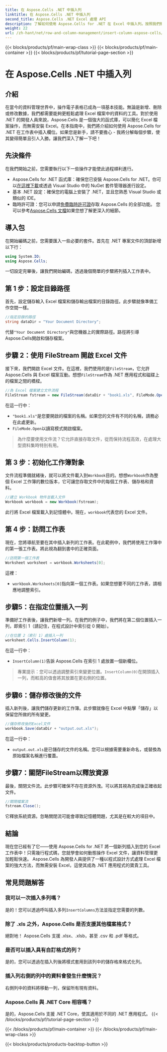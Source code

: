 ```yaml
---
title: 在 Aspose.Cells .NET 中插入列
linktitle: 在 Aspose.Cells .NET 中插入列
second_title: Aspose.Cells .NET Excel 處理 API
description: 了解如何使用 Aspose.Cells for .NET 在 Excel 中插入列。按照我們簡單的分步指南無縫添加新列。非常適合 .NET 開發人員。
weight: 22
url: /zh-hant/net/row-and-column-management/insert-column-aspose-cells/
---
```


{{< blocks/products/pf/main-wrap-class >}}
{{< blocks/products/pf/main-container >}}
{{< blocks/products/pf/tutorial-page-section >}}

# 在 Aspose.Cells .NET 中插入列

## 介紹
在當今的資料管理世界中，操作電子表格已成為一項基本技能。無論是新增、刪除或修改數據，我們都需要能夠更輕鬆處理 Excel 檔案中的資料的工具。對於使用 .NET 的開發人員來說，Aspose.Cells 是一個強大的函式庫，可以簡化 Excel 檔案操作，而無需安裝 Excel。在本指南中，我們將介紹如何使用 Aspose.Cells for .NET 在工作表中插入欄位。如果您是新手，請不要擔心 - 我將分解每個步驟，使其變得簡單且引人入勝。讓我們深入了解一下吧！
## 先決條件
在我們開始之前，您需要執行以下一些操作才能使此過程順利進行。
-  Aspose.Cells for .NET 函式庫：確保您已安裝 Aspose.Cells for .NET。你可以[在這裡下載](https://releases.aspose.com/cells/net/)或透過 Visual Studio 中的 NuGet 套件管理器進行設定。
- 基本 .NET 設定：確保您的電腦上安裝了 .NET，並且您熟悉 Visual Studio 或類似的 IDE。
- 臨時許可證：您可以申請[免費臨時許可證](https://purchase.aspose.com/temporary-license/)存取 Aspose.Cells 的全部功能。
您可以參考[Aspose.Cells 文檔](https://reference.aspose.com/cells/net/)如果您想了解更深入的細節。
## 導入包
在開始編碼之前，您需要匯入一些必要的套件。首先在 .NET 專案文件的頂部新增以下行：
```csharp
using System.IO;
using Aspose.Cells;
```
一切設定完畢後，讓我們開始編碼，透過幾個簡單的步驟將列插入工作表中。
## 第 1 步：設定目錄路徑
首先，設定儲存輸入 Excel 檔案和儲存輸出檔案的目錄路徑。此步驟就像準備工作空間一樣。
```csharp
//指定目錄的路徑
string dataDir = "Your Document Directory";
```
代替`"Your Document Directory"`與您機器上的實際路徑。路徑將引導Aspose.Cells開啟和儲存檔案。
## 步驟 2：使用 FileStream 開啟 Excel 文件
接下來，我們開啟 Excel 文件。在這裡，我們使用的是`FileStream`，它允許 Aspose.Cells 與 Excel 檔案互動。想想`FileStream`作為 .NET 應用程式和磁碟上的檔案之間的橋樑。
```csharp
//為 Excel 檔案建立文件流程
FileStream fstream = new FileStream(dataDir + "book1.xls", FileMode.Open);
```
在這一行中：
- `"book1.xls"`是您要開啟的檔案的名稱。如果您的文件有不同的名稱，請務必在此處更新。
- `FileMode.Open`以讀寫模式開啟檔案。
> 為什麼要使用文件流？它允許直接存取文件，從而保持流程高效，在處理大型資料集時特別有用。
## 第 3 步：初始化工作簿對象
文件流程準備就緒後，就可以將文件載入到`Workbook`目的。想想`Workbook`作為整個 Excel 工作簿的數位版本，它可讓您存取文件中的每個工作表、儲存格和資料。
```csharp
//建立 Workbook 物件並載入文件
Workbook workbook = new Workbook(fstream);
```
此行將 Excel 檔案載入到記憶體中。現在，`workbook`代表您的 Excel 文件。
## 第 4 步：訪問工作表
現在，您將導航至要在其中插入新列的工作表。在此範例中，我們將使用工作簿中的第一張工作表。將此視為翻到書中的正確頁面。
```csharp
//訪問第一個工作表
Worksheet worksheet = workbook.Worksheets[0];
```
這裡：
- `workbook.Worksheets[0]`指向第一個工作表。如果您想要不同的工作表，請相應地調整索引。
## 步驟5：在指定位置插入一列
準備好工作表後，讓我們新增一列。在我們的例子中，我們將在第二個位置插入一列，即索引 1（請記住，在程式設計中索引從 0 開始）。
```csharp
//在位置 2（索引 1）處插入一列
worksheet.Cells.InsertColumn(1);
```
在這一行中：
- `InsertColumn(1)`告訴 Aspose.Cells 在索引 1 處放置一個新欄位。
> 專業提示：您可以透過調整索引來變更位置。`InsertColumn(0)`在開頭插入一列，而較高的值會將其放置在更右側的位置。
## 步驟6：儲存修改後的文件
插入新列後，讓我們儲存更新的工作簿。此步驟就像在 Excel 中點擊「儲存」以保留您所做的所有變更。
```csharp
//儲存修改後的Excel文件
workbook.Save(dataDir + "output.out.xls");
```
在這一行中：
- `output.out.xls`是已儲存的文件的名稱。您可以根據需要重新命名，或替換為原始檔案名稱進行覆蓋。
## 步驟7：關閉FileStream以釋放資源
最後，關閉文件流。此步驟可確保不存在資源外洩。可以將其視為完成後正確收起文件。
```csharp
//關閉檔案流
fstream.Close();
```
它釋放系統資源。忽略關閉流可能會導致記憶體問題，尤其是在較大的項目中。
## 結論
現在您已經有了它——使用 Aspose.Cells for .NET 將一個新列插入到您的 Excel 工作表中！只需幾行程式碼，您就學會如何動態操作 Excel 文件，讓資料管理更加輕鬆快速。 Aspose.Cells 為開發人員提供了一種以程式設計方式處理 Excel 檔案的強大方法，而無需安裝 Excel，這使其成為 .NET 應用程式的寶貴工具。
## 常見問題解答
### 我可以一次插入多列嗎？  
是的！您可以透過呼叫插入多列`InsertColumns`方法並指定您需要的列數。
### 除了 .xls 之外，Aspose.Cells 是否支援其他檔案格式？  
絕對地！ Aspose.Cells 支援 .xlsx、.xlsb，甚至 .csv 和 .pdf 等格式。
### 是否可以插入具有自訂格式的列？  
是的，您可以透過在插入列後將樣式套用到該列中的儲存格來格式化列。
### 插入列右側的列中的資料會發生什麼情況？  
右側列中的資料將移動一列，保留所有現有資料。
### Aspose.Cells 與 .NET Core 相容嗎？  
是的，Aspose.Cells 支援 .NET Core，使其適用於不同的 .NET 應用程式。
{{< /blocks/products/pf/tutorial-page-section >}}

{{< /blocks/products/pf/main-container >}}
{{< /blocks/products/pf/main-wrap-class >}}

{{< blocks/products/products-backtop-button >}}
